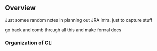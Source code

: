  ## Overview
 
 Just somee random notes in planning out JRA infra.  just to capture stuff
 
 go back and comb through all this and make formal docs
 
 
### Organization of CLI


